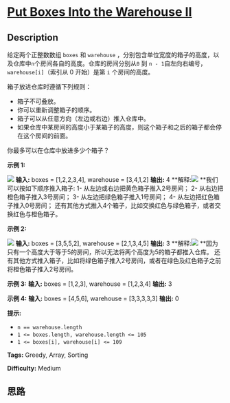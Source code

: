# [Put Boxes Into the Warehouse II][title]

## Description

给定两个正整数数组 `boxes` 和 `warehouse` ，分别包含单位宽度的箱子的高度，以及仓库中`n`个房间各自的高度。仓库的房间分别从`0` 到
`n - 1`自左向右编号，`warehouse[i]`（索引从 0 开始）是第 `i` 个房间的高度。

箱子放进仓库时遵循下列规则：

  * 箱子不可叠放。
  * 你可以重新调整箱子的顺序。
  * 箱子可以从任意方向（左边或右边）推入仓库中。
  * 如果仓库中某房间的高度小于某箱子的高度，则这个箱子和之后的箱子都会停在这个房间的前面。

你最多可以在仓库中放进多少个箱子？

**示例 1:**

![](https://assets.leetcode.com/uploads/2020/08/30/22.png)
            **输入:** boxes = [1,2,2,3,4], warehouse = [3,4,1,2]    **输出:** 4    **解释:![](https://assets.leetcode.com/uploads/2020/08/30/22-1.png)    **我们可以按如下顺序推入箱子:    1- 从左边或右边把黄色箱子推入2号房间；    2- 从右边把橙色箱子推入3号房间；    3- 从左边把绿色箱子推入1号房间；    4- 从左边把红色箱子推入0号房间；    还有其他方式推入4个箱子，比如交换红色与绿色箱子，或者交换红色与橙色箱子。    

**示例 2:**

![](https://assets.leetcode.com/uploads/2020/08/30/22-2.png)
            **输入:** boxes = [3,5,5,2], warehouse = [2,1,3,4,5]    **输出:** 3    **解释:![](https://assets.leetcode.com/uploads/2020/08/30/22-3.png)    **因为只有一个高度大于等于5的房间，所以无法将两个高度为5的箱子都推入仓库。    还有其他方式推入箱子，比如将绿色箱子推入2号房间，或者在绿色及红色箱子之前将橙色箱子推入2号房间。    

**示例 3:**
            **输入:** boxes = [1,2,3], warehouse = [1,2,3,4]    **输出:** 3    

**示例 4:**
            **输入:** boxes = [4,5,6], warehouse = [3,3,3,3,3]    **输出:** 0    

**提示:**

  * `n == warehouse.length`
  * `1 <= boxes.length, warehouse.length <= 105`
  * `1 <= boxes[i], warehouse[i] <= 109`


**Tags:** Greedy, Array, Sorting

**Difficulty:** Medium

## 思路

[title]: https://leetcode-cn.com/problems/put-boxes-into-the-warehouse-ii
